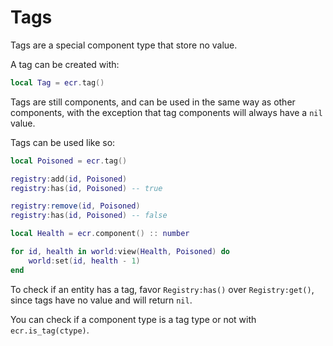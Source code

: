 # Tags

Tags are a special component type that store no value.

A tag can be created with:

```lua
local Tag = ecr.tag()
```

Tags are still components, and can be used in the same way as other components,
with the exception that tag components will always have a `nil` value.

Tags can be used like so:

```lua
local Poisoned = ecr.tag()

registry:add(id, Poisoned)
registry:has(id, Poisoned) -- true

registry:remove(id, Poisoned)
registry:has(id, Poisoned) -- false
```

```lua
local Health = ecr.component() :: number

for id, health in world:view(Health, Poisoned) do
    world:set(id, health - 1)
end
```

To check if an entity has a tag, favor `Registry:has()` over `Registry:get()`,
since tags have no value and will return `nil`.

You can check if a component type is a tag type or not with `ecr.is_tag(ctype)`.
